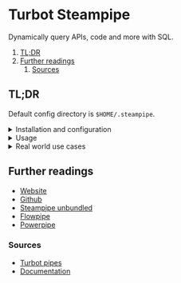 # Turbot Steampipe

Dynamically query APIs, code and more with SQL.

1. [TL;DR](#tldr)
1. [Further readings](#further-readings)
   1. [Sources](#sources)

## TL;DR

Default config directory is `$HOME/.steampipe`.

<details>
  <summary>Installation and configuration</summary>

```sh
brew install 'turbot/tap/steampipe'

steampipe completion fish | source
steampipe completion fish > "$HOME/.config/fish/completions/steampipe.fish"
```

</details>

<details>
  <summary>Usage</summary>

```sh
# Install plugins.
steampipe plugin install 'steampipe'
steampipe plugin install 'aws'

# Start the service.
steampipe service start
steampipe service start --database-port '9194'
steampipe service start --database-listen 'local' --database-password 'MyCustomPassword'

# Get the service's status.
steampipe service status
steampipe service status --all

# View the database's password.
steampipe service status --show-password

# Restart the service.
steampipe service restart

# Stop the service.
steampipe service stop
steampipe service stop --force

# List available queries.
# Requires the 'mod' folder to exist.
steampipe query list

# Start the interactive query console.
steampipe query

# Execute batch queries.
steampipe query 'query'
steampipe query 'query' --output 'json'
steampipe query 'query' --output 'csv' --separator '|'

# Executes benchmarks and controls.
steampipe check 'benchmark.cis_v130'
steampipe check 'control.cis_v130_1_4' 'control.cis_v130_2_1_1'
steampipe check 'all'
steampipe check … --tag 'cis_level=1' --tag 'cis=true' --search-path-prefix 'aws_connection_2'
steampipe check … --where "severity in ('critical', 'high')" --dry-run
steampipe check … --theme 'light' --output 'brief' --export 'output.csv' --export 'output.json' --export 'md'
steampipe check … --theme 'plain' --progress false
```

</details>

<details>
  <summary>Real world use cases</summary>

```sql
-- Find all the roles that have AWS-managed policies attached
select
  r.name,
  policy_arn,
  p.is_aws_managed
from
  aws_iam_role as r,
  jsonb_array_elements_text(attached_policy_arns) as policy_arn,
  aws_iam_policy as p
where
  p.arn = policy_arn
  and p.is_aws_managed;
```

Dashboards have been deprecated from Steampipe. Use [Powerpipe] instead.

</details>

## Further readings

- [Website]
- [Github]
- [Steampipe unbundled]
- [Flowpipe]
- [Powerpipe]

### Sources

- [Turbot pipes]
- [Documentation]

<!--
  Reference
  ═╬═Time══
  -->

<!-- In-article sections -->
<!-- Knowledge base -->
[flowpipe]: flowpipe.md
[powerpipe]: powerpipe.md
[turbot pipes]: README.md

<!-- Files -->
<!-- Upstream -->
[documentation]: https://steampipe.io/docs
[github]: https://github.com/turbot/steampipe
[steampipe unbundled]: https://steampipe.io/blog/steampipe-unbundled
[website]: https://steampipe.io/

<!-- Others -->
